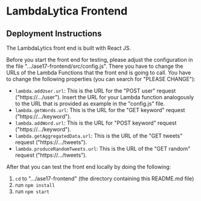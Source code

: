 LambdaLytica Frontend
=====================

Deployment Instructions
-----------------------

The LambdaLytics front end is built with React JS.

Before you start the front end for testing, please adjust the configuration in
the file ".../ase17-frontend/src/config.js". There you have to change the URLs
of the Lambda Functions that the front end is going to call. You have to
change the following properties (you can search for "PLEASE CHANGE"):

- `lambda.addUser.url`: This is the URL for the "POST user" request
  ("https://.../user"). Insert the URL for your Lambda function analogously
  to the URL that is provided as example in the "config.js" file.
- `lambda.getWords.url`: This is the URL for the "GET keyword" request
  ("https://.../keyword").
- `lambda.addWord.url`: This is the URL for "POST keyword" request 
  ("https://.../keyword").
- `lambda.getAggregatedData.url`: This is the URL of the "GET tweets" request
  ("https://.../tweets").
- `lambda.produceRandomTweets.url`: This is the URL of the "GET random"
  request ("https://.../tweets").

After that you can test the front end locally by doing the following:

1) `cd` to ".../ase17-frontend" (the directory containing this README.md file)
2) run `npm install`
3) run `npm start`